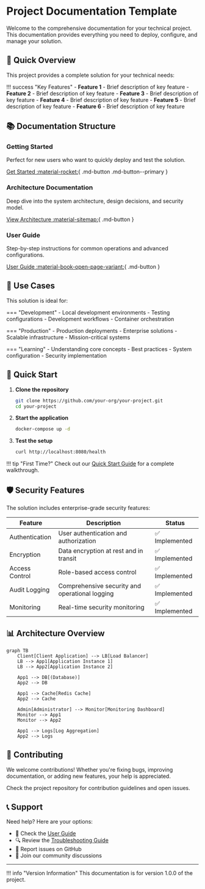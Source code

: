 # Project Documentation Template

Welcome to the comprehensive documentation for your technical project. This documentation provides everything you need to deploy, configure, and manage your solution.

## 🚀 Quick Overview

This project provides a complete solution for your technical needs:

!!! success "Key Features"
    - **Feature 1** - Brief description of key feature
    - **Feature 2** - Brief description of key feature
    - **Feature 3** - Brief description of key feature
    - **Feature 4** - Brief description of key feature
    - **Feature 5** - Brief description of key feature
    - **Feature 6** - Brief description of key feature

## 📚 Documentation Structure

### Getting Started
Perfect for new users who want to quickly deploy and test the solution.

[Get Started :material-rocket:](getting-started/overview.md){ .md-button .md-button--primary }

### Architecture Documentation
Deep dive into the system architecture, design decisions, and security model.

[View Architecture :material-sitemap:](architecture/system-design.md){ .md-button }

### User Guide
Step-by-step instructions for common operations and advanced configurations.

[User Guide :material-book-open-page-variant:](user-guide/basic-operations.md){ .md-button }

## 🎯 Use Cases

This solution is ideal for:

=== "Development"
    - Local development environments
    - Testing configurations
    - Development workflows
    - Container orchestration

=== "Production"
    - Production deployments
    - Enterprise solutions
    - Scalable infrastructure
    - Mission-critical systems

=== "Learning"
    - Understanding core concepts
    - Best practices
    - System configuration
    - Security implementation

## 🔧 Quick Start

1. **Clone the repository**
   ```bash
   git clone https://github.com/your-org/your-project.git
   cd your-project
   ```

2. **Start the application**
   ```bash
   docker-compose up -d
   ```

3. **Test the setup**
   ```bash
   curl http://localhost:8080/health
   ```

!!! tip "First Time?"
    Check out our [Quick Start Guide](getting-started/quick-start.md) for a complete walkthrough.

## 🛡️ Security Features

The solution includes enterprise-grade security features:

| Feature | Description | Status |
|---------|-------------|--------|
| Authentication | User authentication and authorization | ✅ Implemented |
| Encryption | Data encryption at rest and in transit | ✅ Implemented |
| Access Control | Role-based access control | ✅ Implemented |
| Audit Logging | Comprehensive security and operational logging | ✅ Implemented |
| Monitoring | Real-time security monitoring | ✅ Implemented |

## 📊 Architecture Overview

```mermaid
graph TB
    Client[Client Application] --> LB[Load Balancer]
    LB --> App1[Application Instance 1]
    LB --> App2[Application Instance 2]
    
    App1 --> DB[(Database)]
    App2 --> DB
    
    App1 --> Cache[Redis Cache]
    App2 --> Cache
    
    Admin[Administrator] --> Monitor[Monitoring Dashboard]
    Monitor --> App1
    Monitor --> App2
    
    App1 --> Logs[Log Aggregation]
    App2 --> Logs
```

## 🤝 Contributing

We welcome contributions! Whether you're fixing bugs, improving documentation, or adding new features, your help is appreciated.

Check the project repository for contribution guidelines and open issues.

## 📞 Support

Need help? Here are your options:

- 📖 Check the [User Guide](user-guide/basic-operations.md)
- 🔍 Review the [Troubleshooting Guide](troubleshooting/common-issues.md)
- 🐛 Report issues on GitHub
- 💬 Join our community discussions

---

!!! info "Version Information"
    This documentation is for version 1.0.0 of the project.
